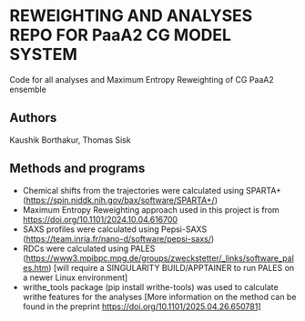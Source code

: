 
# REWEIGHTING AND ANALYSES REPO FOR PaaA2 CG MODEL SYSTEM

Code for all analyses and Maximum Entropy Reweighting of CG PaaA2 ensemble



## Authors


Kaushik Borthakur, Thomas Sisk
## Methods and programs



- Chemical shifts from the trajectories were calculated using SPARTA+ (https://spin.niddk.nih.gov/bax/software/SPARTA+/)
- Maximum Entropy Reweighting approach used in this project is from https://doi.org/10.1101/2024.10.04.616700
- SAXS profiles were calculated using Pepsi-SAXS (https://team.inria.fr/nano-d/software/pepsi-saxs/)
- RDCs were calculated using PALES (https://www3.mpibpc.mpg.de/groups/zweckstetter/_links/software_pales.htm) [will require a SINGULARITY BUILD/APPTAINER to run PALES on a newer Linux environment]
- writhe_tools package (pip install writhe-tools) was used to calculate writhe features for the analyses [More information on the method can be found in the preprint https://doi.org/10.1101/2025.04.26.650781]